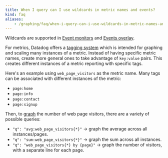```yaml
---
title: When I query can I use wildcards in metric names and events?
kind: faq
aliases:
    - /graphing/faq/when-i-query-can-i-use-wildcards-in-metric-names-and-events
---
```


Wildcards are supported in [Event monitors][1] and [Events overlay][2].

For metrics, Datadog offers a [tagging system][3] which is intended for graphing and scaling many instances of a metric. Instead of having specific metric names, create more general ones to take advantage of `key:value` pairs. This creates different instances of a metric reporting with specific tags.

Here's an example using `web_page_visitors` as the metric name. Many tags can be associated with different instances of the metric:

* `page:home`
* `page:info`
* `page:contact`
* `page:signup`

Then, to [graph][4] the number of web page visitors, there are a variety of possible queries:

* `"q": "avg:web_page_visitors{*}"` -> graph the average across all instances/pages.
* `"q": "sum:web_page_visitors{*}"` -> graph the sum across all instances.
* `"q": "web_page_visitors{*} by {page}"` -> graph the number of visitors, with a separate line for each page.

[1]: /monitors/monitor_types/event/
[2]: /dashboards/timeboards/#events
[3]: /getting_started/tagging/
[4]: /dashboards/querying/#graphing-editor
